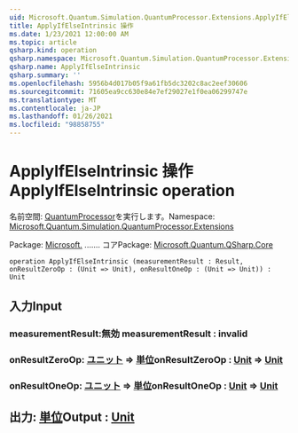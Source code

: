 ```yaml
---
uid: Microsoft.Quantum.Simulation.QuantumProcessor.Extensions.ApplyIfElseIntrinsic
title: ApplyIfElseIntrinsic 操作
ms.date: 1/23/2021 12:00:00 AM
ms.topic: article
qsharp.kind: operation
qsharp.namespace: Microsoft.Quantum.Simulation.QuantumProcessor.Extensions
qsharp.name: ApplyIfElseIntrinsic
qsharp.summary: ''
ms.openlocfilehash: 5956b4d017b05f9a61fb5dc3202c8ac2eef30606
ms.sourcegitcommit: 71605ea9cc630e84e7ef29027e1f0ea06299747e
ms.translationtype: MT
ms.contentlocale: ja-JP
ms.lasthandoff: 01/26/2021
ms.locfileid: "98858755"
---
```

# <a name="applyifelseintrinsic-operation"></a><span data-ttu-id="85480-102">ApplyIfElseIntrinsic 操作</span><span class="sxs-lookup"><span data-stu-id="85480-102">ApplyIfElseIntrinsic operation</span></span>

<span data-ttu-id="85480-103">名前空間: [QuantumProcessor](xref:Microsoft.Quantum.Simulation.QuantumProcessor.Extensions)を実行します。</span><span class="sxs-lookup"><span data-stu-id="85480-103">Namespace: [Microsoft.Quantum.Simulation.QuantumProcessor.Extensions](xref:Microsoft.Quantum.Simulation.QuantumProcessor.Extensions)</span></span>

<span data-ttu-id="85480-104">Package: [Microsoft.](https://nuget.org/packages/Microsoft.Quantum.QSharp.Core) ....... コア</span><span class="sxs-lookup"><span data-stu-id="85480-104">Package: [Microsoft.Quantum.QSharp.Core](https://nuget.org/packages/Microsoft.Quantum.QSharp.Core)</span></span>




```qsharp
operation ApplyIfElseIntrinsic (measurementResult : Result, onResultZeroOp : (Unit => Unit), onResultOneOp : (Unit => Unit)) : Unit
```


## <a name="input"></a><span data-ttu-id="85480-105">入力</span><span class="sxs-lookup"><span data-stu-id="85480-105">Input</span></span>

### <a name="measurementresult--__invalidresult__"></a><span data-ttu-id="85480-106">measurementResult:__無効 <Result>__</span><span class="sxs-lookup"><span data-stu-id="85480-106">measurementResult : __invalid<Result>__</span></span>




### <a name="onresultzeroop--unit--unit"></a><span data-ttu-id="85480-107">onResultZeroOp: [ユニット](xref:microsoft.quantum.lang-ref.unit) => [単位](xref:microsoft.quantum.lang-ref.unit)</span><span class="sxs-lookup"><span data-stu-id="85480-107">onResultZeroOp : [Unit](xref:microsoft.quantum.lang-ref.unit) => [Unit](xref:microsoft.quantum.lang-ref.unit)</span></span> 




### <a name="onresultoneop--unit--unit"></a><span data-ttu-id="85480-108">onResultOneOp: [ユニット](xref:microsoft.quantum.lang-ref.unit) => [単位](xref:microsoft.quantum.lang-ref.unit)</span><span class="sxs-lookup"><span data-stu-id="85480-108">onResultOneOp : [Unit](xref:microsoft.quantum.lang-ref.unit) => [Unit](xref:microsoft.quantum.lang-ref.unit)</span></span> 





## <a name="output--unit"></a><span data-ttu-id="85480-109">出力: [単位](xref:microsoft.quantum.lang-ref.unit)</span><span class="sxs-lookup"><span data-stu-id="85480-109">Output : [Unit](xref:microsoft.quantum.lang-ref.unit)</span></span>

